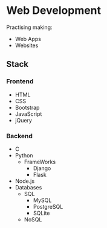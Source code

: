 # Web Development

Practising making:
- Web Apps
- Websites

## Stack

### Frontend
- HTML
- CSS
- Bootstrap
- JavaScript
- jQuery

### Backend
- C
- Python
    - FrameWorks
        - Django
        - Flask
- Node.js
- Databases
    - SQL
        - MySQL
        - PostgreSQL
        - SQLite
    - NoSQL
